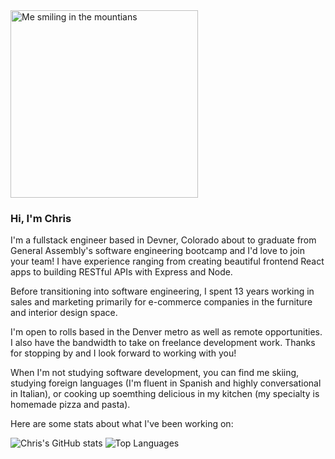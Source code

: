 <img src="https://i.imgur.com/lvvHbXr.jpg" alt="Me smiling in the mountians" height="300" >

### Hi, I'm Chris

I'm a fullstack engineer based in Devner, Colorado about to graduate from General Assembly's software engineering bootcamp and I'd love to join your team! I have experience ranging from creating beautiful frontend React apps to building RESTful APIs with Express and Node.

Before transitioning into software engineering, I spent 13 years working in sales and marketing primarily for e-commerce companies in the furniture and interior design space.

I'm open to rolls based in the Denver metro as well as remote opportunities. I also have the bandwidth to take on freelance development work. Thanks for stopping by and I look forward to working with you!

When I'm not studying software development, you can find me skiing, studying foreign languages (I'm fluent in Spanish and highly conversational in Italian), or cooking up soemthing delicious in my kitchen (my specialty is homemade pizza and pasta).

Here are some stats about what I've been working on:

![Chris's GitHub stats](https://github-readme-stats.vercel.app/api?username=chriscampbell1&show_icons=true&theme=radical) ![Top Languages](https://github-readme-stats.vercel.app/api/top-langs/?username=chriscampbell1&layout=compact)

<!--
**ChrisCampbell1/ChrisCampbell1** is a ✨ _special_ ✨ repository because its `README.md` (this file) appears on your GitHub profile.

Here are some ideas to get you started:

- 🔭 I’m currently working on ...
- 🌱 I’m currently learning ...
- 👯 I’m looking to collaborate on ...
- 🤔 I’m looking for help with ...
- 💬 Ask me about ...
- 📫 How to reach me: ...
- 😄 Pronouns: ...
- ⚡ Fun fact: ...
-->
